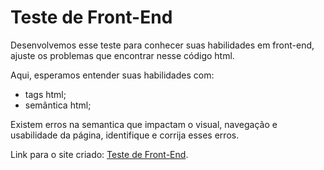 # Teste de Front-End

  Desenvolvemos esse teste para conhecer suas habilidades em front-end, ajuste os problemas que encontrar nesse código html.

  Aqui, esperamos entender suas habilidades com:
  - tags html;
  - semântica html;

 Existem erros na semantica que impactam o visual, navegação e usabilidade da página, identifique e corrija esses erros.

Link para o site criado: [Teste de Front-End](https://master--desafio-mosaico.netlify.app/).
